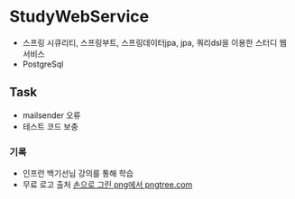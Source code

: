 # StudyWebService
- 스프링 시큐리티, 스프링부트, 스프링데이터jpa, jpa, 쿼리dsl을 이용한 스터디 웹 서비스
- PostgreSql 

## Task
- mailsender 오류 
- 테스트 코드 보충 




### 기록
- 인프런 백기선님 강의를 통해 학습
- 무료 로고 출처 <a href='htttps://.pngtree.com/so/손으로-그린'>손으로 그린 png에서 pngtree.com</a>
